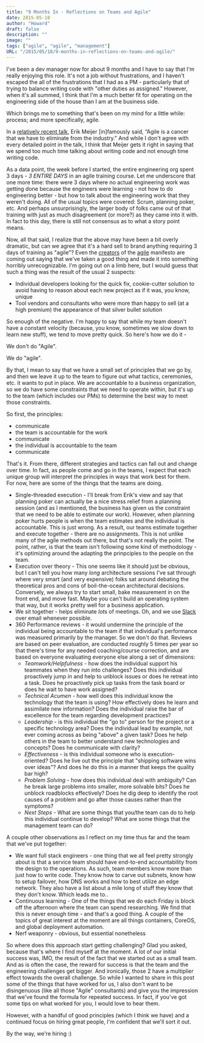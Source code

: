 ```yaml
---
title: "9 Months In - Reflections on Teams and Agile"
date: 2015-05-18
author: "Howard"
draft: false
description: ""
image: ""
tags: ["agile", "agile", "management"]
URL: "/2015/05/18/9-months-in-reflections-on-teams-and-agile/"
---
```


I've been a dev manager now for about 9 months and I have to say that I'm really enjoying this role. It's not a job without frustrations, and I haven't escaped the all of the frustrations that I had as a PM - particularly that of trying to balance writing code with "other duties as assigned." However, when it's all summed, I think that I'm a much better fit for operating on the engineering side of the house than I am at the business side.

Which brings me to something that's been on my mind for a little while: process; and more specifically, agile.

In a [relatively recent talk](https://vimeo.com/110554082), Erik Meijer [in]famously said, “Agile is a cancer that we have to eliminate from the industry." And while I don't agree with every detailed point in the talk, I think that Meijer gets it right in saying that we spend too much time talking about writing code and not enough time writing code.

As a data point, the week before I started, the entire engineering org spent 3 days - *3 ENTIRE DAYS* in an agile training course. Let me underscore that one more time: there were 3 days where no actual engineering work was getting done because the engineers were learning - not how to do engineering better - but how to talk about the engineering work that they weren't doing. All of the usual topics were covered: Scrum, planning poker, etc. And perhaps unsurprisingly, the larger body of folks came out of that training with just as much disagreement (or more?) as they came into it with. In fact to this day, there is still not consensus as to what a story point means.

Now, all that said, I realize that the above may have been a bit overly dramatic, but can we agree that it's a hard sell to brand anything requiring 3 days of training as "agile"? Even the [creators](http://pragdave.me/blog/2014/03/04/time-to-kill-agile/) of the [agile](http://blog.toolshed.com/2015/05/the-failure-of-agile.html) manifesto are coming out saying that we've taken a good thing and made it into something horribly unrecognizable. I'm going out on a limb here, but I would guess that such a thing was the result of the usual 2 suspects:

* Individual developers looking for the quick fix, cookie-cutter solution to avoid having to reason about each new project as if it was, you know, unique
* Tool vendors and consultants who were more than happy to sell (at a high premium) the appearance of that silver bullet solution

So enough of the negative. I'm happy to say that while my team doesn't have a constant velocity (because, you know, sometimes we slow down to learn new stuff), we tend to move pretty quick. So here's how we do it -

We don't do "Agile".

We do "agile".

By that, I mean to say that we have a small set of principles that we go by, and then we leave it up to the team to figure out what tactics, ceremonies, etc. it wants to put in place. We are accountable to a business organization, so we do have some constraints that we need to operate within, but it's up to the team (which includes our PMs) to determine the best way to meet those constraints.

So first, the principles:

* communicate
* the team is accountable for the work
* communicate
* the individual is accountable to the team
* communicate

That's it. From there, different strategies and tactics can fall out and change over time. In fact, as people come and go in the teams, I expect that each unique group will interpret the principles in ways that work best for them. For now, here are some of the things that the teams are doing.

* Single-threaded execution - I'll break from Erik's view and say that planning poker can actually be a nice stress relief from a planning session (and as I mentioned, the business has given us the constraint that we need to be able to estimate our work). However, when planning poker hurts people is when the team estimates and the individual is accountable. This is just wrong. As a result, our teams estimate together and execute together - there are no assignments. This is not unlike many of the agile methods out there, but that's not really the point. The point, rather, is that the team isn't following some kind of methodology - it's optimizing around the adapting the prinpciples to the people on the team.
* Execution over theory - This one seems like it should just be obvious, but I can't tell you how many *long* architecture sessions I've sat through where very smart (and very expensive) folks sat around debating the theoretical pros and cons of boil-the-ocean architectural decisions. Conversely, we always try to start small, bake measurement in on the front end, and move fast. Maybe you can't build an operating system that way, but it works pretty well for a business application.
* We sit together - helps eliminate *lots* of meetings. Oh, and we use [Slack](https://slack.com) over email whenever possible.
* 360 Performance reviews - it would undermine the principle of the individual being accountable to the team if that individual's performance was measured primarily by the manager. So we don't do that. Reviews are based on peer evaluation, are conducted roughly 5 times per year so that there's time for any needed coaching/course correction, and are based on everyone evaluating everyone else along a set of dimensions:
  * _Teamwork/Helpfulness_ - how does the individual support his teammates when they run into challenges? Does this individual proactively jump in and help to unblock issues or does he retreat into a task. Does he proactively pick up tasks from the task board or does he wait to have work assigned?
  * _Technical Acumen_ - how well does this individual know the technology that the team is using? How effectively does he learn and assimilate new information? Does the individual raise the bar of excellence for the team regarding development practices?
  * _Leadership_ - is this individual the "go to" person for the project or a specific technology area? Does the individual lead by example, not ever coming across as being "above" a given task? Does he help others in the team to better understand new technologies and concepts? Does he communicate with clarity?
  * _Effectiveness_ - is this individual someone who is execution-oriented? Does he live out the principle that "shipping software wins over ideas"? And does he do this in a manner that keeps the quality bar high?
  * _Problem Solving_ - how does this individual deal with ambiguity? Can he break large problems into smaller, more solvable bits? Does he unblock roadblocks effectively? Does he dig deep to identify the root causes of a problem and go after those causes rather than the symptoms?
  * _Next Steps_ - What are some things that you/the team can do to help this individual continue to develop? What are some things that the management team can do?

A couple other observations as I reflect on my time thus far and the team that we've put together:

* We want full stack engineers - one thing that we all feel pretty strongly about is that a service team should have end-to-end accountability from the design to the operations. As such, team members know more than just how to write code. They know how to carve out subnets, know how to setup failover, how DNS works and how to best utilize an edge network. They also have a list about a mile long of stuff they know that they don't know. Which leads me to..
* Continuous learning - One of the things that we do each Friday is block off the afternoon where the team can spend researching. We find that this is never enough time - and that's a good thing. A couple of the topics of great interest at the moment are all things containers, CoreOS, and global deployment automation.
* Nerf weaponry - obvious, but essential nonetheless

So where does this approach start getting challenging? Glad you asked, because that's where I find myself at the moment. A lot of our initial success was, IMO, the result of the fact that we started out as a small team. And as is often the case, the reward for success is that the team and the engineering challenges get bigger. And ironically, those 2 have a multiplier effect towards the overall challenge. So while I wanted to share in this post some of the things that have worked for us, I also don't want to be disingenuous (like all those "Agile" consultants) and give you the impression that we've found the formula for repeated success. In fact, if you've got some tips on what worked for you, I would love to hear them.

However, with a handful of good principles (which I think we have) and a continued focus on hiring great people, I'm confident that we'll sort it out.

By the way, we're hiring :)

